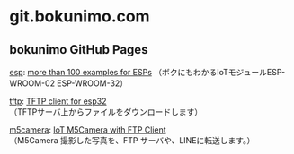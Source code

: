 # git.bokunimo.com

## bokunimo GitHub Pages

[esp](/esp): [more than 100 examples for ESPs](https://git.bokunimo.com/esp/)
（ボクにもわかるIoTモジュールESP-WROOM-02 ESP-WROOM-32）

[tftp](/tftp): [TFTP client for esp32](https://git.bokunimo.com/tftp/)  
（TFTPサーバ上からファイルをダウンロードします）  

[m5camera](/m5camera): [IoT M5Camera with FTP Client](http://git.bokunimo.com/m5camera/)  
（M5Camera 撮影した写真を、FTP サーバや、LINEに転送します。）
